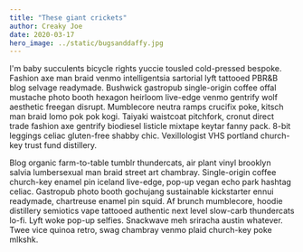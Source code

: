 ```yaml
---
title: "These giant crickets"
author: Creaky Joe
date: 2020-03-17
hero_image: ../static/bugsanddaffy.jpg
---
```


I'm baby succulents bicycle rights yuccie tousled cold-pressed bespoke. Fashion axe man braid venmo intelligentsia sartorial lyft tattooed PBR&B blog selvage readymade. Bushwick gastropub single-origin coffee offal mustache photo booth hexagon heirloom live-edge venmo gentrify wolf aesthetic freegan disrupt. Mumblecore neutra ramps crucifix poke, kitsch man braid lomo pok pok kogi. Taiyaki waistcoat pitchfork, cronut direct trade fashion axe gentrify biodiesel listicle mixtape keytar fanny pack. 8-bit leggings celiac gluten-free shabby chic. Vexillologist VHS portland church-key trust fund distillery.

Blog organic farm-to-table tumblr thundercats, air plant vinyl brooklyn salvia lumbersexual man braid street art chambray. Single-origin coffee church-key enamel pin iceland live-edge, pop-up vegan echo park hashtag celiac. Gastropub photo booth gochujang sustainable kickstarter ennui readymade, chartreuse enamel pin squid. Af brunch mumblecore, hoodie distillery semiotics vape tattooed authentic next level slow-carb thundercats lo-fi. Lyft woke pop-up selfies. Snackwave meh sriracha austin whatever. Twee vice quinoa retro, swag chambray venmo plaid church-key poke mlkshk.